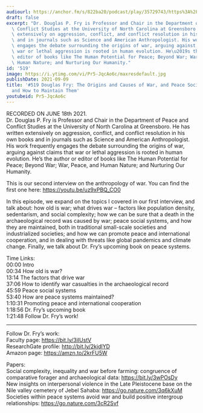 ```yaml
---
audiourl: https://anchor.fm/s/822ba20/podcast/play/35729743/https%3A%2F%2Fd3ctxlq1ktw2nl.cloudfront.net%2Fstaging%2F2021-5-18%2Fe55eb8e6-e0b2-fa7e-c6f8-288621ae8ac8.m4a
draft: false
excerpt: "Dr. Douglas P. Fry is Professor and Chair in the Department of Peace and\
  \ Conflict Studies at the University of North Carolina at Greensboro. He has written\
  \ extensively on aggression, conflict, and conflict resolution in his own books\
  \ and in journals such as Science and American Anthropologist. His work frequently\
  \ engages the debate surrounding the origins of war, arguing against claims that\
  \ war or lethal aggression is rooted in human evolution. He\u2019s the author or\
  \ editor of books like The Human Potential for Peace; Beyond War; War, Peace, and\
  \ Human Nature; and Nurturing Our Humanity."
id: '519'
image: https://i.ytimg.com/vi/Pr5-JqcAo6c/maxresdefault.jpg
publishDate: 2021-09-09
title: '#519 Douglas Fry: The Origins and Causes of War, and Peace Social Systems
  and How to Maintain Them'
youtubeid: Pr5-JqcAo6c
---
```

<div class="timelinks">

RECORDED ON JUNE 18th 2021.  
Dr. Douglas P. Fry is Professor and Chair in the Department of Peace and Conflict Studies at the University of North Carolina at Greensboro. He has written extensively on aggression, conflict, and conflict resolution in his own books and in journals such as Science and American Anthropologist. His work frequently engages the debate surrounding the origins of war, arguing against claims that war or lethal aggression is rooted in human evolution. He’s the author or editor of books like The Human Potential for Peace; Beyond War; War, Peace, and Human Nature; and Nurturing Our Humanity.

This is our second interview on the anthropology of war. You can find the first one here: https://youtu.be/uz9xPBQ_CO0

In this episode, we expand on the topics I covered in our first interview, and talk about: how old is war; what drives war – factors like population density, sedentarism, and social complexity; how we can be sure that a death in the archaeological record was caused by war; peace social systems, and how they are maintained, both in traditional small-scale societies and industrialized societies; and how we can promote peace and international cooperation, and in dealing with threats like global pandemics and climate change. Finally, we talk about Dr. Fry’s upcoming book on peace systems.

Time Links:  
<time>00:00</time> Intro  
<time>00:34</time> How old is war?  
<time>13:14</time> The factors that drive war  
<time>37:06</time> How to identify war casualties in the archaeological record  
<time>45:59</time> Peace social systems  
<time>53:40</time> How are peace systems maintained?  
<time>1:10:31</time> Promoting peace and international cooperation  
<time>1:18:56</time> Dr. Fry’s upcoming book  
<time>1:21:48</time> Follow Dr. Fry’s work!

---

Follow Dr. Fry’s work:  
Faculty page: https://bit.ly/3iIUstV  
ResearchGate profile: http://bit.ly/2kjdlYD  
Amazon page: https://amzn.to/2krFU5W

Papers:  
Social complexity, inequality and war before farming: congruence of comparative forager and archaeological data: https://bit.ly/3wPOsDy  
New insights on interpersonal violence in the Late Pleistocene base on the Nile valley cemetery of Jebel Sahaba: https://go.nature.com/3q6kXuM  
Societies within peace systems avoid war and build positive intergroup relationships: https://go.nature.com/3cR2Svf
</div>

